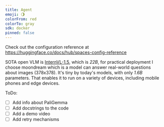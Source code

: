 ```yaml
---
title: Agent
emoji: 🌖
colorFrom: red
colorTo: gray
sdk: docker
pinned: false
---
```


Check out the configuration reference at https://huggingface.co/docs/hub/spaces-config-reference

SOTA open VLM is [InternVL-1.5](https://huggingface.co/spaces/opencompass/open_vlm_leaderboard), which is *22B*, for practical deployment I choose moondream which is a model can answer real-world questions about images (378x378). It's tiny by today's models, with only *1.6B* parameters. That enables it to run on a variety of devices, including mobile phones and edge devices.

ToDo:
- [ ] Add info about PaliGemma
- [ ] Add docstrings to the code
- [ ] Add a demo video
- [ ] Add retry mechanisms